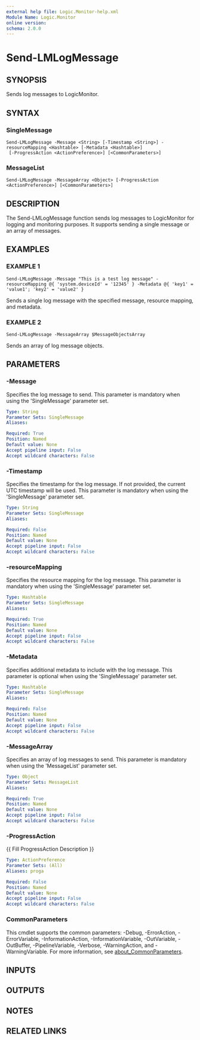 ```yaml
---
external help file: Logic.Monitor-help.xml
Module Name: Logic.Monitor
online version:
schema: 2.0.0
---
```


# Send-LMLogMessage

## SYNOPSIS
Sends log messages to LogicMonitor.

## SYNTAX

### SingleMessage
```
Send-LMLogMessage -Message <String> [-Timestamp <String>] -resourceMapping <Hashtable> [-Metadata <Hashtable>]
 [-ProgressAction <ActionPreference>] [<CommonParameters>]
```

### MessageList
```
Send-LMLogMessage -MessageArray <Object> [-ProgressAction <ActionPreference>] [<CommonParameters>]
```

## DESCRIPTION
The Send-LMLogMessage function sends log messages to LogicMonitor for logging and monitoring purposes.
It supports sending a single message or an array of messages.

## EXAMPLES

### EXAMPLE 1
```
Send-LMLogMessage -Message "This is a test log message" -resourceMapping @{ 'system.deviceId' = '12345' } -Metadata @{ 'key1' = 'value1'; 'key2' = 'value2' }
```

Sends a single log message with the specified message, resource mapping, and metadata.

### EXAMPLE 2
```
Send-LMLogMessage -MessageArray $MessageObjectsArray
```

Sends an array of log message objects.

## PARAMETERS

### -Message
Specifies the log message to send.
This parameter is mandatory when using the 'SingleMessage' parameter set.

```yaml
Type: String
Parameter Sets: SingleMessage
Aliases:

Required: True
Position: Named
Default value: None
Accept pipeline input: False
Accept wildcard characters: False
```

### -Timestamp
Specifies the timestamp for the log message.
If not provided, the current UTC timestamp will be used.
This parameter is mandatory when using the 'SingleMessage' parameter set.

```yaml
Type: String
Parameter Sets: SingleMessage
Aliases:

Required: False
Position: Named
Default value: None
Accept pipeline input: False
Accept wildcard characters: False
```

### -resourceMapping
Specifies the resource mapping for the log message.
This parameter is mandatory when using the 'SingleMessage' parameter set.

```yaml
Type: Hashtable
Parameter Sets: SingleMessage
Aliases:

Required: True
Position: Named
Default value: None
Accept pipeline input: False
Accept wildcard characters: False
```

### -Metadata
Specifies additional metadata to include with the log message.
This parameter is optional when using the 'SingleMessage' parameter set.

```yaml
Type: Hashtable
Parameter Sets: SingleMessage
Aliases:

Required: False
Position: Named
Default value: None
Accept pipeline input: False
Accept wildcard characters: False
```

### -MessageArray
Specifies an array of log messages to send.
This parameter is mandatory when using the 'MessageList' parameter set.

```yaml
Type: Object
Parameter Sets: MessageList
Aliases:

Required: True
Position: Named
Default value: None
Accept pipeline input: False
Accept wildcard characters: False
```

### -ProgressAction
{{ Fill ProgressAction Description }}

```yaml
Type: ActionPreference
Parameter Sets: (All)
Aliases: proga

Required: False
Position: Named
Default value: None
Accept pipeline input: False
Accept wildcard characters: False
```

### CommonParameters
This cmdlet supports the common parameters: -Debug, -ErrorAction, -ErrorVariable, -InformationAction, -InformationVariable, -OutVariable, -OutBuffer, -PipelineVariable, -Verbose, -WarningAction, and -WarningVariable. For more information, see [about_CommonParameters](http://go.microsoft.com/fwlink/?LinkID=113216).

## INPUTS

## OUTPUTS

## NOTES

## RELATED LINKS
